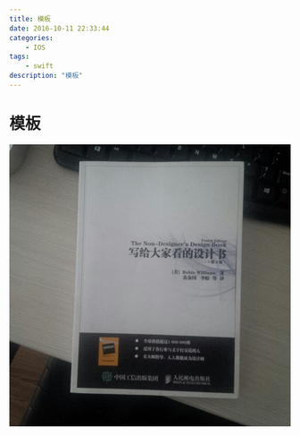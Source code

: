 ```yaml
---
title: 模板
date: 2016-10-11 22:33:44
categories:
	- IOS
tags:
	- swift
description: "模板"
---
```


# 模板

![image](2017-06-16-写给大家看的设计书/image.jpg)

